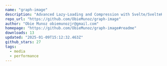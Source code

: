 ```yaml
---
name: "graph-image"
description: "Advanced Lazy-Loading and Compression with Svelte/SvelteKit and Hygraph"
repo_url: "https://github.com/ObieMunoz/graph-image"
author: "Obie Munoz obiemunozjr@gmail.com"
homepage: "https://github.com/ObieMunoz/graph-image#readme"
downloads: 13
updated: "2025-01-09T15:12:32.463Z"
github_stars: 27
tags: 
  - media
  - performance
---
```


